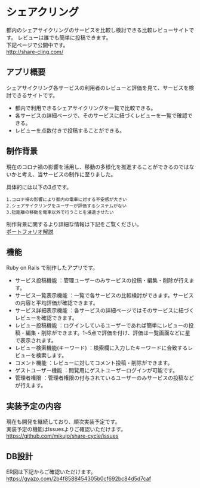 # シェアクリング
都内のシェアサイクリングのサービスを比較し検討できる比較レビューサイトです。
レビューは誰でも簡単に投稿できます。  
下記ページで公開中です。  
http://share-cling.com/

## アプリ概要
シェアサイクリング各サービスの利用者のレビューと評価を見て、サービスを検討できるサイトです。
- 都内で利用できるシェアサイクリングを一覧で比較できる。
- 各サービスの詳細ページで、そのサービスに紐づくレビューを一覧で確認できる。
- レビューを点数付きで投稿することができる。


## 制作背景
現在のコロナ禍の影響を活用し、移動の多様化を推進することができるのではないかと考え、当サービスの制作に至りました。

具体的には以下の3点です。

```
1.コロナ禍の影響により都内の電車に対する不安感が大きい
2.シェアサイクリングをユーザーが評価するシステムがない
3.短距離の移動を電車以外で行うことを浸透させたい
```

制作背景に関するより詳細な情報は下記をご覧ください。  
[ポートフォリオ解説](https://qiita.com/mikujo/private/4d0956de8e399cda7bed)


## 機能
Ruby on Rails で制作したアプリです。

- サービス投稿機能 ：管理ユーザーのみサービスの投稿・編集・削除が行えます。
- サービス一覧表示機能 ：一覧で各サービスの比較検討ができます。サービスの内容と平均評価が確認できます。
- サービス詳細表示機能 ：各サービスの詳細ページではそのサービスに紐づくレビューを確認できます。
- レビュー投稿機能 ：ログインしているユーザーであれば簡単にレビューの投稿・編集・削除ができます。1~5点で評価を付け、評価は一覧画面などに星で表示されます。
- レビュー検索機能(キーワード) ：検索欄に入力したキーワードに合致するレビューを検索します。
- コメント機能 ：レビューに対してコメント投稿・削除ができます。
- ゲストユーザー機能 ：閲覧用にゲストユーザーログインが可能です。
- 管理者権限 ：管理者権限の付与されているユーザーのみサービスの投稿などが行えます。

## 実装予定の内容
現在も開発を継続しており、順次実装予定です。  
実装予定の機能はIssuesよりご確認いただけます。  
https://github.com/mikujo/share-cycle/issues

## DB設計
ER図は下記からご確認いただけます。  
https://gyazo.com/2b4f8588454305b0cf692bc84d5d7caf
